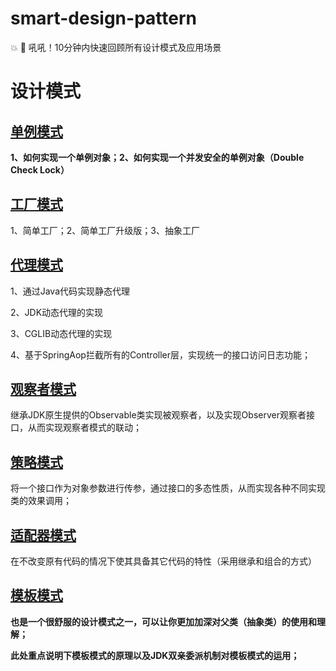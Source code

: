 # smart-design-pattern
:collision:   :imp: 吼吼！10分钟内快速回顾所有设计模式及应用场景 

# 设计模式

## [单例模式](single)
**1、如何实现一个单例对象；2、如何实现一个并发安全的单例对象（Double Check Lock）**
## [工厂模式](factory)
1、简单工厂；2、简单工厂升级版；3、抽象工厂
## [代理模式](proxy)
1、通过Java代码实现静态代理

2、JDK动态代理的实现

3、CGLIB动态代理的实现

4、基于SpringAop拦截所有的Controller层，实现统一的接口访问日志功能；

## [观察者模式](observer)
继承JDK原生提供的Observable类实现被观察者，以及实现Observer观察者接口，从而实现观察者模式的联动；
## [策略模式](strategy)
将一个接口作为对象参数进行传参，通过接口的多态性质，从而实现各种不同实现类的效果调用；

## [适配器模式](adapter)
在不改变原有代码的情况下使其具备其它代码的特性（采用继承和组合的方式）

## [模板模式](template)
**也是一个很舒服的设计模式之一，可以让你更加加深对父类（抽象类）的使用和理解；**

**此处重点说明下模板模式的原理以及JDK双亲委派机制对模板模式的运用；**
